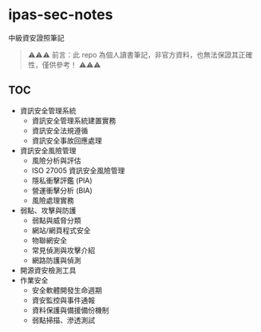 # ipas-sec-notes
中級資安證照筆記

> ⚠️⚠️⚠️ 前言：此 repo 為個人讀書筆記，非官方資料，也無法保證其正確性，僅供參考！ ⚠️⚠️⚠️

## TOC
- 資訊安全管理系統
  - 資訊安全管理系統建置實務
  - 資訊安全法規遵循
  - 資訊安全事故回應處理
- 資訊安全風險管理
  - 風險分析與評估
  - ISO 27005 資訊安全風險管理
  - 隱私衝擊評鑑 (PIA)
  - 營運衝擊分析 (BIA)
  - 風險處理實務
- 弱點、攻擊與防護
  - 弱點與威脅分類
  - 網站/網頁程式安全
  - 物聯網安全
  - 常見偵測與攻擊介紹
  - 網路防護與偵測
- 開源資安檢測工具
- 作業安全
  - 安全軟體開發生命週期
  - 資安監控與事件通報
  - 資料保護與備援備份機制
  - 弱點掃描、滲透測試
